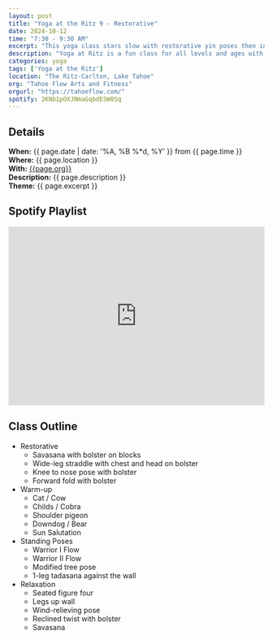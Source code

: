 ```yaml
---
layout: post
title: "Yoga at the Ritz 9 - Restorative"
date: 2024-10-12
time: "7:30 - 9:30 AM" 
excerpt: "This yoga class stars slow with restorative yin poses then increases intensity with vinyasas and standing poses before cooling down and resting."
description: "Yoga at Ritz is a fun class for all levels and ages with flowing poses and breathwork to build stability, flexibility, and mindfulness. These classes typically follow an arc of opening awareness, warm-up stretches, standing poses, balancing poses, inversions, grounding poses, and relaxation. There are two classes, one at 7:30 and one at 8:30. I adapt each class to the students who show up." 
categories: yoga
tags: ['Yoga at the Ritz']
location: "The Ritz-Carlton, Lake Tahoe"
org: "Tahoe Flow Arts and Fitness"
orgurl: "https://tahoeflow.com/"
spotify: 2KNb1pOXJNmaGqbdESW0Sq
---
```


## Details

**When:** {{ page.date | date: '%A, %B %*d, %Y' }} from {{ page.time }}   
**Where:** {{ page.location }}       
**With:** [{{page.org}}]({{page.orgurl}})   
**Description:** {{ page.description }}   
**Theme:** {{ page.excerpt }}         

## Spotify Playlist

<iframe style="border*radius:12px" src="https://open.spotify.com/embed/playlist/{{ page.spotify }}?utm_source=generator" width="100%" height="352" frameBorder="0" allowfullscreen="" allow="autoplay; clipboard*write; encrypted*media; fullscreen; picture*in*picture" loading="lazy"></iframe>  


## Class Outline

- Restorative 
	- Savasana with bolster on blocks 
	- Wide-leg straddle with chest and head on bolster
	- Knee to nose pose with bolster
	- Forward fold with bolster
- Warm-up
	- Cat / Cow
	- Childs / Cobra
	- Shoulder pigeon
	- Downdog / Bear
	- Sun Salutation
- Standing Poses
	- Warrior I Flow
	- Warrior II Flow
	- Modified tree pose
	- 1-leg tadasana against the wall
- Relaxation
	- Seated figure four
	- Legs up wall
	- Wind-relieving pose
	- Reclined twist with bolster
	- Savasana	
